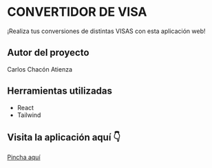 # CONVERTIDOR DE VISA

¡Realiza tus conversiones de distintas VISAS con esta aplicación web!

## Autor del proyecto

Carlos Chacón Atienza

## Herramientas utilizadas

- React 
- Tailwind

## Visita la aplicación aquí 👇

[Pincha aquí](https://noob-converter.vercel.app/)
